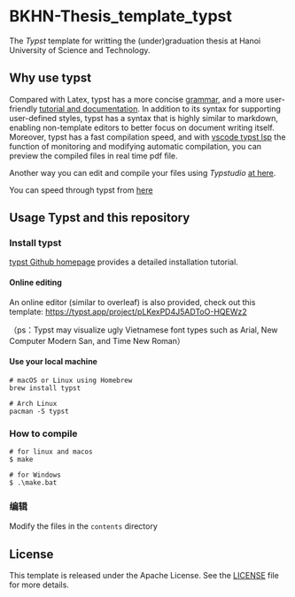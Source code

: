 # BKHN-Thesis_template_typst

The *Typst* template for writting the (under)graduation thesis at Hanoi University of Science and Technology.

## Why use typst
Compared with Latex, typst has a more concise [grammar](https://typst.app/docs/reference/syntax/), and a more user-friendly [tutorial and documentation](https://typst.app/docs/tutorial/ ). In addition to its syntax for supporting user-defined styles, typst has a syntax that is highly similar to markdown, enabling non-template editors to better focus on document writing itself. Moreover, typst has a fast compilation speed, and with [vscode typst lsp](https://marketplace.visualstudio.com/items?itemName=nvarner.typst-lsp) the function of monitoring and modifying automatic compilation, you can preview the compiled files in real time pdf file.

Another way you can edit and compile your files using *Typstudio* [at here](https://github.com/Cubxity/typstudio).

You can speed through typst from [here](https://typst.app/docs/tutorial)

## Usage Typst and this repository
### Install typst
[typst Github homepage](https://github.com/typst/typst) provides a detailed installation tutorial.

#### Online editing 

An online editor (similar to overleaf) is also provided, check out this template:
https://typst.app/project/pLKexPD4J5ADToO-HQEWz2

（ps：Typst may visualize ugly Vietnamese font types such as Arial, New Computer Modern San, and Time New Roman）

#### Use your local machine
``` shell
# macOS or Linux using Homebrew
brew install typst

# Arch Linux
pacman -S typst
```

### How to compile

``` shell
# for linux and macos
$ make

# for Windows
$ .\make.bat
```

### 编辑

Modify the files in the `contents` directory

## License
This template is released under the Apache License. See the [LICENSE](./LICENSE) file for more details.
